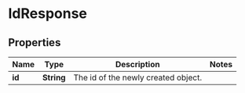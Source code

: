 
# IdResponse

## Properties
Name | Type | Description | Notes
------------ | ------------- | ------------- | -------------
**id** | **String** | The id of the newly created object. | 



